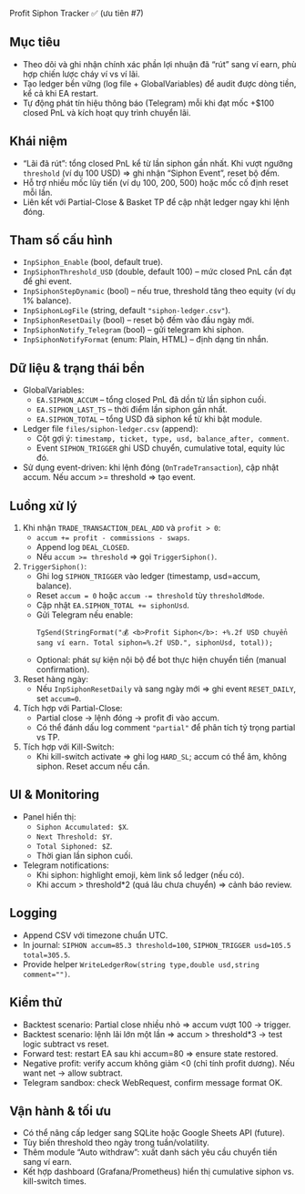 Profit Siphon Tracker ✅ (ưu tiên #7)

## Mục tiêu
- Theo dõi và ghi nhận chính xác phần lợi nhuận đã “rút” sang ví earn, phù hợp chiến lược cháy ví vs ví lãi.
- Tạo ledger bền vững (log file + GlobalVariables) để audit được dòng tiền, kể cả khi EA restart.
- Tự động phát tín hiệu thông báo (Telegram) mỗi khi đạt mốc +$100 closed PnL và kích hoạt quy trình chuyển lãi.

## Khái niệm
- “Lãi đã rút”: tổng closed PnL kể từ lần siphon gần nhất. Khi vượt ngưỡng `threshold` (ví dụ 100 USD) ⇒ ghi nhận “Siphon Event”, reset bộ đếm.
- Hỗ trợ nhiều mốc lũy tiến (ví dụ 100, 200, 500) hoặc mốc cố định reset mỗi lần.
- Liên kết với Partial-Close & Basket TP để cập nhật ledger ngay khi lệnh đóng.

## Tham số cấu hình
- `InpSiphon_Enable` (bool, default true).
- `InpSiphonThreshold_USD` (double, default 100) – mức closed PnL cần đạt để ghi event.
- `InpSiphonStepDynamic` (bool) – nếu true, threshold tăng theo equity (ví dụ 1% balance).
- `InpSiphonLogFile` (string, default `"siphon-ledger.csv"`).
- `InpSiphonResetDaily` (bool) – reset bộ đếm vào đầu ngày mới.
- `InpSiphonNotify_Telegram` (bool) – gửi telegram khi siphon.
- `InpSiphonNotifyFormat` (enum: Plain, HTML) – định dạng tin nhắn.

## Dữ liệu & trạng thái bền
- GlobalVariables:
  - `EA.SIPHON_ACCUM` – tổng closed PnL đã dồn từ lần siphon cuối.
  - `EA.SIPHON_LAST_TS` – thời điểm lần siphon gần nhất.
  - `EA.SIPHON_TOTAL` – tổng USD đã siphon kể từ khi bật module.
- Ledger file `files/siphon-ledger.csv` (append):
  - Cột gợi ý: `timestamp, ticket, type, usd, balance_after, comment`.
  - Event `SIPHON_TRIGGER` ghi USD chuyển, cumulative total, equity lúc đó.
- Sử dụng event-driven: khi lệnh đóng (`OnTradeTransaction`), cập nhật accum. Nếu accum >= threshold ⇒ tạo event.

## Luồng xử lý
1. Khi nhận `TRADE_TRANSACTION_DEAL_ADD` và `profit > 0`:
   - `accum += profit - commissions - swaps`.
   - Append log `DEAL_CLOSED`.
   - Nếu `accum >= threshold` ⇒ gọi `TriggerSiphon()`.
2. `TriggerSiphon()`:
   - Ghi log `SIPHON_TRIGGER` vào ledger (timestamp, usd=accum, balance).
   - Reset `accum = 0` hoặc `accum -= threshold` tùy `thresholdMode`.
   - Cập nhật `EA.SIPHON_TOTAL += siphonUsd`.
   - Gửi Telegram nếu enable:
     ```
     TgSend(StringFormat("💰 <b>Profit Siphon</b>: +%.2f USD chuyển sang ví earn. Total siphon=%.2f USD.", siphonUsd, total));
     ```
   - Optional: phát sự kiện nội bộ để bot thực hiện chuyển tiền (manual confirmation).
3. Reset hàng ngày:
   - Nếu `InpSiphonResetDaily` và sang ngày mới ⇒ ghi event `RESET_DAILY`, set `accum=0`.
4. Tích hợp với Partial-Close:
   - Partial close → lệnh đóng → profit đi vào accum.
   - Có thể đánh dấu log comment `"partial"` để phân tích tỷ trọng partial vs TP.
5. Tích hợp với Kill-Switch:
   - Khi kill-switch activate ⇒ ghi log `HARD_SL`; accum có thể âm, không siphon. Reset accum nếu cần.

## UI & Monitoring
- Panel hiển thị:
  - `Siphon Accumulated: $X`.
  - `Next Threshold: $Y`.
  - `Total Siphoned: $Z`.
  - Thời gian lần siphon cuối.
- Telegram notifications:
  - Khi siphon: highlight emoji, kèm link sổ ledger (nếu có).
  - Khi accum > threshold*2 (quá lâu chưa chuyển) ⇒ cảnh báo review.

## Logging
- Append CSV với timezone chuẩn UTC.
- In journal: `SIPHON accum=85.3 threshold=100`, `SIPHON_TRIGGER usd=105.5 total=305.5`.
- Provide helper `WriteLedgerRow(string type,double usd,string comment="")`.

## Kiểm thử
- Backtest scenario: Partial close nhiều nhỏ ⇒ accum vượt 100 → trigger.
- Backtest scenario: lệnh lãi lớn một lần ⇒ accum > threshold*3 → test logic subtract vs reset.
- Forward test: restart EA sau khi accum=80 ⇒ ensure state restored.
- Negative profit: verify accum không giảm <0 (chỉ tính profit dương). Nếu want net → allow subtract.
- Telegram sandbox: check WebRequest, confirm message format OK.

## Vận hành & tối ưu
- Có thể nâng cấp ledger sang SQLite hoặc Google Sheets API (future).
- Tùy biến threshold theo ngày trong tuần/volatility.
- Thêm module “Auto withdraw”: xuất danh sách yêu cầu chuyển tiền sang ví earn.
- Kết hợp dashboard (Grafana/Prometheus) hiển thị cumulative siphon vs. kill-switch times.
